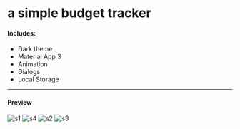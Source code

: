 # a simple budget tracker

#### Includes:
- Dark theme
- Material App 3
- Animation
- Dialogs
- Local Storage

<hr>

#### Preview
![s1](https://user-images.githubusercontent.com/92772661/182641020-fb27ae57-8386-4d72-8b6e-49dcf0d94368.png)
![s4](https://user-images.githubusercontent.com/92772661/182641115-112d9727-f6d0-40a2-93b1-4e0920b6511a.png)
![s2](https://user-images.githubusercontent.com/92772661/182641920-830d0506-2885-49d5-b56c-1015f2e9669e.png)
![s3](https://user-images.githubusercontent.com/92772661/182641166-a16c55b7-033d-4b41-924a-f915bfc3eb1e.png)


